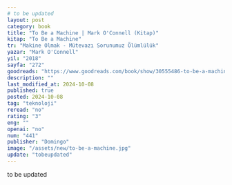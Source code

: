 ```yaml
---
# to be updated
layout: post
category: book
title: "To Be a Machine | Mark O'Connell (Kitap)"
kitap: "To Be a Machine"
tr: "Makine Olmak - Mütevazı Sorunumuz Ölümlülük"
yazar: "Mark O'Connell"
yil: "2018"
sayfa: "272"
goodreads: "https://www.goodreads.com/book/show/30555486-to-be-a-machine"
description: ""
last_modified_at: 2024-10-08
published: true
posted: 2024-10-08
tag: "teknoloji"
reread: "no"
rating: "3"
eng: ""
openai: "no"
num: "441"
publisher: "Domingo"
image: "/assets/new/to-be-a-machine.jpg"
update: "tobeupdated"
---
```


to be updated
